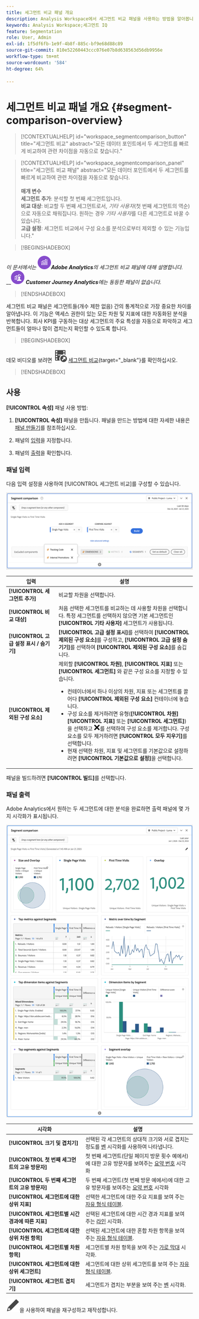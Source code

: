 ```yaml
---
title: 세그먼트 비교 패널 개요
description: Analysis Workspace에서 세그먼트 비교 패널을 사용하는 방법을 알아봅니다.
keywords: Analysis Workspace;세그먼트 IQ
feature: Segmentation
role: User, Admin
exl-id: 1f5df6fb-1e9f-4b8f-885c-bf9e68d88c89
source-git-commit: 810e52260443ccc076e07b8d638563d56db9956e
workflow-type: tm+mt
source-wordcount: '584'
ht-degree: 64%

---
```


# 세그먼트 비교 패널 개요 {#segment-comparison-overview}

<!-- markdownlint-disable MD034 -->

>[!CONTEXTUALHELP]
>id="workspace_segmentcomparison_button"
>title="세그먼트 비교"
>abstract="모든 데이터 포인트에서 두 세그먼트를 빠르게 비교하여 관련 차이점을 자동으로 찾습니다."

<!-- markdownlint-enable MD034 -->

<!-- markdownlint-disable MD034 -->

>[!CONTEXTUALHELP]
>id="workspace_segmentcomparison_panel"
>title="세그먼트 비교 패널"
>abstract="모든 데이터 포인트에서 두 세그먼트를 빠르게 비교하여 관련 차이점을 자동으로 찾습니다.<br/><br/>**매개 변수&#x200B;**<br/>**세그먼트 추가**: 분석할 첫 번째 세그먼트입니다.<br/>**비교 대상**: 비교할 두 번째 세그먼트로서, *기타 사용자*(첫 번째 세그먼트의 역순)으로 자동으로 채워집니다. 원하는 경우 *기타 사용자*&#x200B;를 다른 세그먼트로 바꿀 수 있습니다.<br/>**고급 설정**: 세그먼트 비교에서 구성 요소를 분석으로부터 제외할 수 있는 기능입니다."
<!-- markdownlint-enable MD034 -->

>[!BEGINSHADEBOX]

_이 문서에서는_ ![Adobe Analytics](/help/assets/icons/AdobeAnalytics.svg) _&#x200B;**Adobe Analytics**&#x200B;의 세그먼트 비교 패널에 대해 설명합니다._<br/>__![CustomerJourneyAnalytics](/help/assets/icons/CustomerJourneyAnalytics.svg) _&#x200B;**Customer Journey Analytics**&#x200B;에는 동등한 패널이 없습니다._

>[!ENDSHADEBOX]

세그먼트 비교 패널은 세그먼트들(개수 제한 없음) 간의 통계적으로 가장 중요한 차이를 알아냅니다. 이 기능은 액세스 권한이 있는 모든 차원 및 지표에 대한 자동화된 분석을 반복합니다. 회사 KPI를 구동하는 대상 세그먼트의 주요 특성을 자동으로 파악하고 세그먼트들이 얼마나 많이 겹치는지 확인할 수 있도록 합니다.


>[!BEGINSHADEBOX]

데모 비디오를 보려면 ![VideoCheckedOut](/help/assets/icons/VideoCheckedOut.svg) [세그먼트 비교](https://video.tv.adobe.com/v/23976?quality=12&learn=on){target="_blank"}를 확인하십시오.

>[!ENDSHADEBOX]



## 사용

**[!UICONTROL 속성]** 패널 사용 방법:

1. **[!UICONTROL 속성]** 패널을 만듭니다. 패널을 만드는 방법에 대한 자세한 내용은 [패널 만들기](../panels.md#create-a-panel)를 참조하십시오.

1. 패널의 [입력](#panel-input)을 지정합니다.

1. 패널의 [출력](#panel-output)을 확인합니다.



### 패널 입력

다음 입력 설정을 사용하여 [!UICONTROL 세그먼트 비교]를 구성할 수 있습니다.

![세그먼트 비교 입력 패널](assets/segment-comparison-input.png)

| 입력 | 설명 |
| --- | --- |
| **[!UICONTROL 세그먼트 추가]** | 비교할 차원을 선택합니다. |
| **[!UICONTROL 비교 대상]** | 처음 선택한 세그먼트를 비교하는 데 사용할 차원을 선택합니다. 특정 세그먼트를 선택하지 않으면 기본 세그먼트인 **[!UICONTROL 기타 사용자]** 세그먼트가 사용됩니다. |
| **[!UICONTROL 고급 설정 표시 / 숨기기]** | **[!UICONTROL 고급 설정 표시]**&#x200B;를 선택하여 **[!UICONTROL 제외된 구성 요소]**&#x200B;를 구성하고, **[!UICONTROL 고급 설정 숨기기]**&#x200B;를 선택하여 **[!UICONTROL 제외된 구성 요소]**&#x200B;를 숨깁니다. |
| **[!UICONTROL 제외된 구성 요소]** | 제외할 **[!UICONTROL 차원]**, **[!UICONTROL 지표]** 또는 **[!UICONTROL 세그먼트]** 와 같은 구성 요소를 지정할 수 있습니다.<br><ul><li>컨테이너에서 하나 이상의 차원, 지표 또는 세그먼트를 끌어다 **[!UICONTROL 제외된 구성 요소]** 컨테이너에 놓습니다.</li><li>구성 요소를 제거하려면 유형(**[!UICONTROL 차원]** **[!UICONTROL 지표]** 또는 **[!UICONTROL 세그먼트]**)을 선택하고 ![CrossSize75](/help/assets/icons/CrossSize75.svg)를 선택하여 구성 요소를 제거합니다. 구성 요소를 모두 제거하려면 **[!UICONTROL 모두 지우기]**&#x200B;를 선택합니다.</li><li>현재 선택한 차원, 지표 및 세그먼트를 기본값으로 설정하려면 **[!UICONTROL 기본값으로 설정]**&#x200B;을 선택합니다.</li></ul> |

패널을 빌드하려면 **[!UICONTROL 빌드]**&#x200B;를 선택합니다.

### 패널 출력

Adobe Analytics에서 원하는 두 세그먼트에 대한 분석을 완료하면 출력 패널에 몇 가지 시각화가 표시됩니다.

![패널 출력 세그먼트 비교](assets/segment-comparison-output.png)

| 시각화 | 설명 |
|---|---|
| **[!UICONTROL 크기 및 겹치기]** | 선택된 각 세그먼트의 상대적 크기와 서로 겹치는 정도를 [벤](/help/analyze/analysis-workspace/visualizations/venn.md) 시각화를 사용하여 나타냅니다. |
| **[!UICONTROL 첫 번째 세그먼트의 고유 방문자]** | 첫 번째 세그먼트(단일 페이지 방문 횟수 예에서)에 대한 고유 방문자를 보여주는 [요약 번호](/help/analyze/analysis-workspace/visualizations/summary-number-change.md) 시각화 |
| **[!UICONTROL 두 번째 세그먼트의 고유 방문자]** | 두 번째 세그먼트(첫 번째 방문 예에서)에 대한 고유 방문자를 보여주는 [요약 번호](/help/analyze/analysis-workspace/visualizations/summary-number-change.md) 시각화 |
| **[!UICONTROL 세그먼트에 대한 상위 지표]** | 선택한 세그먼트에 대한 주요 지표를 보여 주는 [자유 형식 테이블](/help/analyze/analysis-workspace/visualizations/freeform-table/freeform-table.md). |
| **[!UICONTROL 세그먼트별 시간 경과에 따른 지표]** | 선택된 세그먼트에 대한 시간 경과 지표를 보여 주는 [라인](/help/analyze/analysis-workspace/visualizations/line.md) 시각화. |
| **[!UICONTROL 세그먼트에 대한 상위 차원 항목]** | 선택된 세그먼트에 대한 혼합 차원 항목을 보여 주는 [자유 형식 테이블](/help/analyze/analysis-workspace/visualizations/freeform-table/freeform-table.md). |
| **[!UICONTROL 세그먼트별 차원 항목]** | 세그먼트별 차원 항목을 보여 주는 [가로 막대](/help/analyze/analysis-workspace/visualizations/horizontal-bar.md) 시각화. |
| **[!UICONTROL 세그먼트에 대한 상위 세그먼트]** | 세그먼트에 대한 상위 세그먼트를 보여 주는 [자유 형식 테이블](/help/analyze/analysis-workspace/visualizations/freeform-table/freeform-table.md). |
| **[!UICONTROL 세그먼트 겹치기]** | 세그먼트가 겹치는 부분을 보여 주는 [ 벤](/help/analyze/analysis-workspace/visualizations/venn.md) 시각화. |

![편집](/help/assets/icons/Edit.svg)을 사용하여 패널을 재구성하고 재작성합니다.


<!--
#### Size and overlap

Illustrates the comparative sizes of each selected segment and how much they overlap with each other using a venn diagram. You can hover over the visual to see how many visitors were in each overlapping or non-overlapping section. You can also right click on the overlap to create a brand new segment for further analysis. If the two segments are mutually exclusive, no overlap is shown between the two circles (typically seen with segments using a hit container).

![Size and overlap](assets/size-overlap.png)

#### Population summaries

To the right of the Size and Overlap visualization, the total unique visitor count in each segment and overlap is shown.

![Population summaries](assets/population_summaries.png)

#### Top metrics

Displays the most statistically significant metrics between the two segments. Each row in this table represents a differentiating metric, ranked by how different it is between each segment. A difference score of 1 means it is statistically significant, while a difference score of 0 means there is no statistical significance.

This visualization is similar to freeform tables in Analysis Workspace. If deeper analysis on a specific metric is desired, hover over a line item and click 'Create visual'. A new table is created to analyze that specific metric. If a metric is irrelevant to your analysis, hover over the line item and click the 'X' to remove it.

>[!NOTE]
>
>Metrics added to this table after the segment comparison has finished do not receive a Difference Score.

![Top metrics](assets/top-metrics.png)

#### Metric over time by segment

To the right of the metrics table is a linked visualization. You can click a line item in the table on the left, and this visualization updates to show that metric trended over time.

![Top metrics line](assets/linked-viz.png)

#### Top dimensions

Shows the most statistically significant dimension items across all of your dimensions. Each row shows the percentage of each segment exhibiting this dimension item. For example, this table might reveal that 100% of visitors in 'Segment A' had the dimension item 'Browser Type: Google', whereas only 19.6% of 'Segment B' had this dimension item. A difference score of 1 means it is statistically significant, while a difference score of 0 means there is no statistical significance.

This visualization is similar to freeform tables in Analysis Workspace. If deeper analysis on a specific dimension item is desired, hover over a line item and click 'Create visual'. A new table is created to analyze that specific dimension item. If a dimension item is irrelevant to your analysis, hover over the line item and click the 'X' to remove it.

>[!NOTE]
>
>Dimension items added to this table after the segment comparison has finished do not receive a Difference Score.

![Top dimensions](assets/top-dimension-item1.png)

#### Dimension items by segment

To the right of the dimensions table is a linked bar chart visualization. It shows all displayed dimension items in a bar chart. Clicking a line item in the table on the left updates the visualization on the right.

![Top dimensions bar chart](assets/top-dimension-item.png)

#### Top segments

Shows which other segments (other than the two segments selected for comparison) have statistically significant overlap. For example, this table can show that a third segment, 'Repeat Visitors', overlaps highly with 'Segment A' but does not overlap with 'Segment B'. A difference score of 1 means it is statistically significant, while a difference score of 0 means there is no statistical significance.

This visualization is similar to freeform tables in Analysis Workspace. If deeper analysis on a specific segment is desired, hover over a line item and click 'Create visual'. A new table is created to analyze that specific segment. If a segment is irrelevant to your analysis, hover over the line item and click the 'X' to remove it.

>[!NOTE]
>
>Segments added to this table after the segment comparison has finished do not receive a Difference Score.

![Top segments](assets/top-segments.png)

#### Segment overlap

To the right of the segments table is a linked venn diagram visualization. It shows the most statistically significant segment applied to your compared segments. For example, 'Segment A' + 'Statistically significant segment' vs. 'Segment B' + 'Statistically significant segment'. Clicking a segment line item in the table on the left updates the venn diagram on the right.

![Top segments venn diagram](assets/segment-overlap.png)

-->
